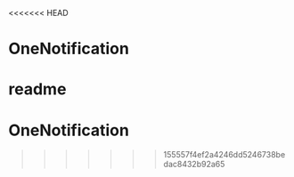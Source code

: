 <<<<<<< HEAD
# OneNotification

readme
=======
# OneNotification
>>>>>>> 155557f4ef2a4246dd5246738bedac8432b92a65
